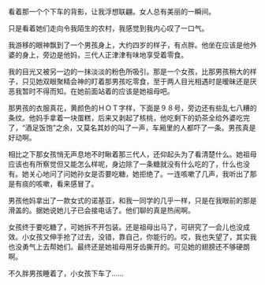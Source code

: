<p>看着那一个个下车的背影，让我浮想联翩。女人总有美丽的一瞬间。</p><p>只是看着她们走向令我陌生的农村，我感觉到我内心叹了一口气。</p><p>我游移的眼神飘到了一个男孩身上，大约四岁的样子，有点胖。他坐在应该是他外婆的身上，旁边是他妈，三代人正津津有味地享受着零食。</p><p>我的目光又被另一边的一抹淡淡的粉色所吸引。那是一个女孩，比那男孩稍大的样子，只见她双眼聚精会神的盯着那男孩吃零食，至于两人目光相遇时是暧昧还是厌恶我暂时不得而知。在她前面站着的应该是她祖母吧。</p><p>那男孩的衣服真花，黄颜色的ＨＯＴ字样，下面是９８号，旁边还有些乱七八糟的条纹。他妈手拿着一块蛋糕，后来又剥起了核桃，他吃剩下的奶茶全给外婆吃完了，“酒足饭饱”之余，又莫名其妙的叫了一声，车厢里的人都吓了一条。男孩真是好动啊。</p><p>相比之下那女孩悄无声息地不时瞅着那三代人，还仰起头为了看清楚什么。她祖母应该也有所察觉但又能怎么样呢，身边除了一条糖就没有什么吃的了，什么也没有。她关心地问了问她孙女是否要吃糖，她拒绝了。一连咳嗽了几声，我听出了那是有痰的咳嗽，看来感冒了。</p><p>男孩他妈拿出了一款女式的诺基亚，和我一同学的几乎一样，只是在我眼前的那是滑盖的。据她说她儿子已会接电话了。他们聊的真是热闹啊。</p><p>女孩终于要吃糖了，可她拆不开包装。还是祖母出马了，可研究了一会儿也没成效。小女孩又伸手抢了过去，没错，靠自己，你能行的。哎，我也失望了，其实我也没勇气上去帮她们。最终还是她祖母用牙齿撕开的。可见她的翅膀还不够硬朗啊。</p><p>不久胖男孩睡着了，小女孩下车了……</p>